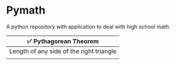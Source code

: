 # Pymath
A python repository with application to deal with high school math.


|                 ✅ Pythagorean Theorem                       |
|:------------------------------------------------------------:| 
|         Length of any side of the right triangle             |
|                                                              |
